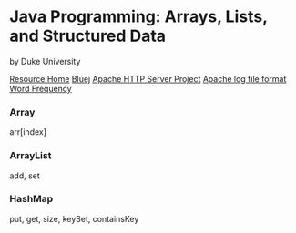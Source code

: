 # Java Programming: Arrays, Lists, and Structured Data
by Duke University

[Resource Home](http://www.dukelearntoprogram.com/index.php)
[Bluej](http://www.dukelearntoprogram.com/downloads/bluej.php)
[Apache HTTP Server Project](https://httpd.apache.org/)
[Apache log file format](https://httpd.apache.org/docs/1.3/logs.html)
[Word Frequency](http://www.sttmedia.com/characterfrequency-italian)


### Array
arr[index]

### ArrayList
add, set

### HashMap
put, get, size, keySet, containsKey